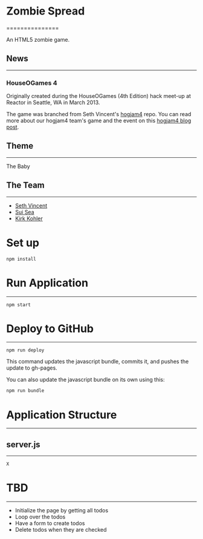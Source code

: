 # Zombie Spread
===============

An HTML5 zombie game.

## News
-----------

### HouseOGames 4
Originally created during the HouseOGames (4th Edition) hack meet-up at Reactor in Seattle, WA in March 2013.  

The game was branched from Seth Vincent's <a href="https://github.com/sethvincent/hogjam4">hogjam4</a> repo.  You can read more about our hogjam4 team's game and the event on this <a href="http://tomorrowsgamer.com/news/hogjam-4/">hogjam4 blog post</a>.

## Theme
---
The Baby

## The Team
---
 * <a href="https://github.com/sethvincent">Seth Vincent</a>
 * <a href="https://github.com/suisea">Sui Sea</a>
 * <a href="https://github.com/kirkkohler">Kirk Kohler</a>

# Set up

```
npm install
```

# Run Application
---

```
npm start
```

# Deploy to GitHub
---

```
npm run deploy
```

This command updates the javascript bundle, commits it, and pushes the update to gh-pages.

You can also update the javascript bundle on its own using this:

```
npm run bundle
```

# Application Structure
---

## server.js
---
	X

# TBD
---
* Initialize the page by getting all todos
* Loop over the todos
* Have a form to create todos
* Delete todos when they are checked

